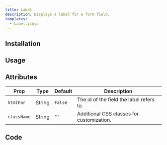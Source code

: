 ```yaml
---
title: Label
description: Displays a label for a form field.
templates:
  - Label.jinja
---
```


<TabPreview component="Label" template="examples/label.html"/>

<Prose>

## Installation

</Prose>

<Installation name="Label" component="label"/>

<Prose>

## Usage

</Prose>

<IncludeFile dir="docs/templates" file_name="examples/label.html"/>

<Prose>

## Attributes

| Prop        | Type    | Default | Description                               |
|-------------|---------|---------|-------------------------------------------|
| `htmlFor`   | String  | `False` | The id of the field the label refers to.  |
| `className` | String  | `""`    | Additional CSS classes for customization. |


## Code
</Prose>

<IncludeComponents dir="label" :components="{{ metadata.templates }}" />

